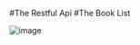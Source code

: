 #The Restful Api 
#The Book List

![image](https://github.com/user-attachments/assets/a5dcd0da-91d9-4a0e-8ce0-27bac104fda0)


